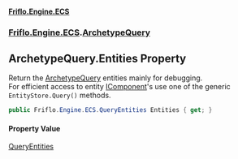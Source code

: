 #### [Friflo.Engine.ECS](index.md 'index')
### [Friflo.Engine.ECS](Friflo.Engine.ECS.md 'Friflo.Engine.ECS').[ArchetypeQuery](ArchetypeQuery.md 'Friflo.Engine.ECS.ArchetypeQuery')

## ArchetypeQuery.Entities Property

Return the [ArchetypeQuery](ArchetypeQuery.md 'Friflo.Engine.ECS.ArchetypeQuery') entities mainly for debugging.<br/>
For efficient access to entity [IComponent](IComponent.md 'Friflo.Engine.ECS.IComponent')'s use one of the generic `EntityStore.Query()` methods.

```csharp
public Friflo.Engine.ECS.QueryEntities Entities { get; }
```

#### Property Value
[QueryEntities](QueryEntities.md 'Friflo.Engine.ECS.QueryEntities')